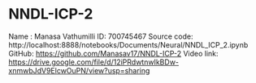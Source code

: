 # NNDL-ICP-2
Name : Manasa Vathumilli
ID: 700745467
Source code: http://localhost:8888/notebooks/Documents/Neural/NNDL_ICP_2.ipynb
GitHub: https://github.com/Manasav17/NNDL-ICP-2
Video link: https://drive.google.com/file/d/12iPRdwtnwIkBDw-xnmwbJdV9ElcwOuPN/view?usp=sharing

